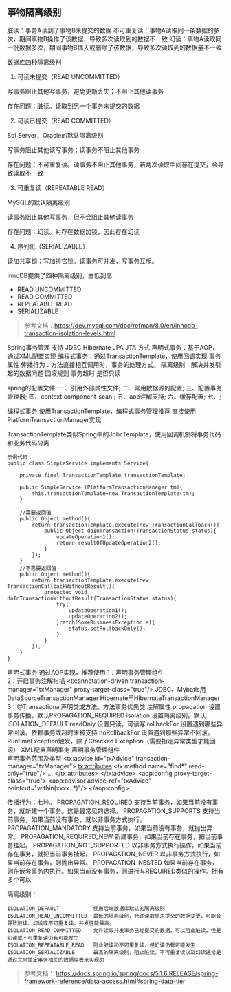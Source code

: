 事物隔离级别
-

脏读：事务A读到了事物B未提交的数据
不可重复读：事物A读取同一条数据的多次，期间事物B操作了该数据，导致多次读取到的数据不一致
幻读：事物A读取同一批数据多次，期间事物B插入或删除了该数据，导致多次读取到的数据量不一致

数据库四种隔离级别

1. 可读未提交（READ UNCOMMITTED）

写事务阻止其他写事务，避免更新丢失；不阻止其他读事务

存在问题：脏读。读取到另一个事务未提交的数据

2. 可读已提交（READ COMMITTED）

Sql Server，Oracle的默认隔离级别

写事务阻止其他读写事务；读事务不阻止其他事务

存在问题：不可重复读。读事务不阻止其他事务，若两次读取中间存在提交，会导致读取不一致

3. 可重复读（REPEATABLE READ）

MySQL的默认隔离级别

读事务阻止其他写事务，但不会阻止其他读事务

存在问题：幻读。对存在数据加锁，因此存在幻读

4. 序列化（SERIALIZABLE）

读加共享锁；写加排它锁。读事务可并发，写事务互斥。



InnoDB提供了四种隔离级别，由低到高

- READ UNCOMMITTED
- READ COMMITTED
- REPEATABLE READ
- SERIALIZABLE


> 参考文档：https://dev.mysql.com/doc/refman/8.0/en/innodb-transaction-isolation-levels.html

Spring事务管理
	支持
		JDBC
		Hibernate
		JPA
		JTA
	方式
		声明式事务：基于AOP，通过XML配置实现
		编程式事务：通过TransactionTemplate，使用回调实现
	事务属性
		传播行为：方法直接相互调用时，事务的处理方式。
		隔离级别：解决并发引起的数据问题
		回滚规则
		事务超时
		是否只读

	
spring的配置文件:
	一、引用外部属性文件;
	二、常用数据源的配置;
	三、配置事务管理器;
	四、context:component-scan
		<!-- 对包中的所有类进行扫描，以完成Bean创建和自动依赖注入的功能 -->;
	五、aop注解支持;
	六、缓存配置;
	七、<!-- Spring、MyBatis的整合，需要在 Spring 应用上下文中定义至少两样东西：一个SqlSessionFactory和至少一个数据映射器类（UserMapper->iocContext.xml）。 -->;

	
编程式事务
	使用TransactionTemplate，编程式事务管理推荐
	直接使用PlatformTransactionManager实现
	
TransactionTemplate类似Spring中的JdbcTemplate，使用回调机制将事务代码和业务代码分离

	示例代码：
	public class SimpleService implements Service{
	
		private final TransactionTemplate transactionTemplate;
		
		public SimpleService (PlatformTransactionManager tm){
			this.transactionTemplate=new TransactionTemplate(tm);
		}
		
		//需要返回值
		public Object method(){
			return transactionTemplate.execute(new TransactionCallback(){
				public Object doInTransaction(TransactionStatus status){
					updateOperation1();
					return resultOfUpdateOperation2();
				}
			});
		}
		//不需要返回值
		public Object method(){
			return transactionTemplate.execute(new TransactionCallbackWithoutResult(){
				protected void doInTransactionWithoutResult(TransactionStatus status){
					try{
						updateOperation1();
						updateOperation2();
					}catch(SomeBusinessException e){
						status.setRollbackOnly();
					}
				}
			});
		}
	}
	
	
声明式事务
	通过AOP实现，推荐使用
	1：声明事务管理组件	
		<bean id="txManager" class="org.springframework.jdbc.datasource.DataSourceTransactionManager">
			<property name="dataSource" ref=""/>
		</bean>
	2：开启事务注解扫描
		<tx:annotation-driven transaction-manager="txManager" proxy-target-class="true"/>
			JDBC、Mybatis用DataSourceTransactionManager
			Hibernate用HibernateTransactionManager
	3：@Transactional声明类或方法。方法事务优先类
		注解属性
		propagation	设置事务传播。默认PROPAGATION_REQUIRED
		isolation	设置隔离级别。默认ISOLATION_DEFAULT
		readOnly	设置只读。可读写
		rollbackFor	设置遇到哪些异常回滚。依赖事务或超时未被支持
		noRollbackFor	设置遇到那些异常不回滚。RuntimeException触发，除了Checked Exception（需要指定异常类型才能回滚）
	XML配置声明事务
		声明事务管理组件	
		<bean id="txManager" class="org.springframework.jdbc.datasource.DataSourceTransactionManager">
			<property name="dataSource" ref=""/>
		</bean>
		声明事务范围及类型
		<tx:advice id="txAdvice" transaction-manager="txManager">
			<tx:attributes>
				<tx:method name="find*" read-only="true"/>
				...
			</tx:attributes>
		</tx:advice>
		<aop:config proxy-target-class="true">
			<aop:advisor advice-ref="txAdvice" pointcut="within(xxxx..*)"/>
		</aop:config>
		

传播行为：七种。
	PROPAGATION_REQUIRED		支持当前事务，如果当前没有事务，就新建一个事务。这是最常见的选择。
	PROPAGATION_SUPPORTS		支持当前事务，如果当前没有事务，就以非事务方式执行。
	PROPAGATION_MANDATORY		支持当前事务，如果当前没有事务，就抛出异常。
	PROPAGATION_REQUIRED_NEW	新建事务，如果当前存在事务，把当前事务挂起。
	PROPAGATION_NOT_SUPPORTED	以非事务方式执行操作，如果当前存在事务，就把当前事务挂起。
	PROPAGATION_NEVER			以非事务方式执行，如果当前存在事务，则抛出异常。
	PROPAGATION_NESTED			如果当前存在事务，则在嵌套事务内执行。如果当前没有事务，则进行与REQUIRED类似的操作。拥有多个可以	
	
	
隔离级别：
	
	ISOLATION_DEFAULT			使用后端数据库默认的隔离级别
	ISOLATION_READ_UNCOMMITTED	最低的隔离级别，允许读取尚未提交的数据变更，可能会导致脏读、幻读或不可重复读。并发性能最高。
	ISOLATION_READ_COMMITTED	允许读取并发事务已经提交的数据，可以阻止脏读，但是幻读或不可重复读仍有可能发生
	ISOLATION_REPEATABLE_READ	阻止脏读和不可重复读，但幻读仍有可能发生
	ISOLATION_SERIALIZABLE		最高的隔离级别，阻止脏读、不可重复读以及幻读通常是通过完全锁定事务相关的数据库表来实现的

	

> 参考文档： https://docs.spring.io/spring/docs/5.1.6.RELEASE/spring-framework-reference/data-access.html#spring-data-tier